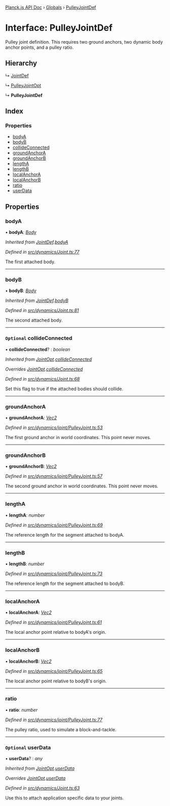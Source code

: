 [Planck.js API Doc](../README.md) › [Globals](../globals.md) › [PulleyJointDef](pulleyjointdef.md)

# Interface: PulleyJointDef

Pulley joint definition. This requires two ground anchors, two dynamic body
anchor points, and a pulley ratio.

## Hierarchy

  ↳ [JointDef](jointdef.md)

  ↳ [PulleyJointOpt](pulleyjointopt.md)

  ↳ **PulleyJointDef**

## Index

### Properties

* [bodyA](pulleyjointdef.md#bodya)
* [bodyB](pulleyjointdef.md#bodyb)
* [collideConnected](pulleyjointdef.md#optional-collideconnected)
* [groundAnchorA](pulleyjointdef.md#groundanchora)
* [groundAnchorB](pulleyjointdef.md#groundanchorb)
* [lengthA](pulleyjointdef.md#lengtha)
* [lengthB](pulleyjointdef.md#lengthb)
* [localAnchorA](pulleyjointdef.md#localanchora)
* [localAnchorB](pulleyjointdef.md#localanchorb)
* [ratio](pulleyjointdef.md#ratio)
* [userData](pulleyjointdef.md#optional-userdata)

## Properties

###  bodyA

• **bodyA**: *[Body](../classes/body.md)*

*Inherited from [JointDef](jointdef.md).[bodyA](jointdef.md#bodya)*

*Defined in [src/dynamics/Joint.ts:77](https://github.com/shakiba/planck.js/blob/1523746/src/dynamics/Joint.ts#L77)*

The first attached body.

___

###  bodyB

• **bodyB**: *[Body](../classes/body.md)*

*Inherited from [JointDef](jointdef.md).[bodyB](jointdef.md#bodyb)*

*Defined in [src/dynamics/Joint.ts:81](https://github.com/shakiba/planck.js/blob/1523746/src/dynamics/Joint.ts#L81)*

The second attached body.

___

### `Optional` collideConnected

• **collideConnected**? : *boolean*

*Inherited from [JointOpt](jointopt.md).[collideConnected](jointopt.md#optional-collideconnected)*

*Overrides [JointOpt](jointopt.md).[collideConnected](jointopt.md#optional-collideconnected)*

*Defined in [src/dynamics/Joint.ts:68](https://github.com/shakiba/planck.js/blob/1523746/src/dynamics/Joint.ts#L68)*

Set this flag to true if the attached bodies
should collide.

___

###  groundAnchorA

• **groundAnchorA**: *[Vec2](../classes/vec2.md)*

*Defined in [src/dynamics/joint/PulleyJoint.ts:53](https://github.com/shakiba/planck.js/blob/1523746/src/dynamics/joint/PulleyJoint.ts#L53)*

The first ground anchor in world coordinates. This point never moves.

___

###  groundAnchorB

• **groundAnchorB**: *[Vec2](../classes/vec2.md)*

*Defined in [src/dynamics/joint/PulleyJoint.ts:57](https://github.com/shakiba/planck.js/blob/1523746/src/dynamics/joint/PulleyJoint.ts#L57)*

The second ground anchor in world coordinates. This point never moves.

___

###  lengthA

• **lengthA**: *number*

*Defined in [src/dynamics/joint/PulleyJoint.ts:69](https://github.com/shakiba/planck.js/blob/1523746/src/dynamics/joint/PulleyJoint.ts#L69)*

The reference length for the segment attached to bodyA.

___

###  lengthB

• **lengthB**: *number*

*Defined in [src/dynamics/joint/PulleyJoint.ts:73](https://github.com/shakiba/planck.js/blob/1523746/src/dynamics/joint/PulleyJoint.ts#L73)*

The reference length for the segment attached to bodyB.

___

###  localAnchorA

• **localAnchorA**: *[Vec2](../classes/vec2.md)*

*Defined in [src/dynamics/joint/PulleyJoint.ts:61](https://github.com/shakiba/planck.js/blob/1523746/src/dynamics/joint/PulleyJoint.ts#L61)*

The local anchor point relative to bodyA's origin.

___

###  localAnchorB

• **localAnchorB**: *[Vec2](../classes/vec2.md)*

*Defined in [src/dynamics/joint/PulleyJoint.ts:65](https://github.com/shakiba/planck.js/blob/1523746/src/dynamics/joint/PulleyJoint.ts#L65)*

The local anchor point relative to bodyB's origin.

___

###  ratio

• **ratio**: *number*

*Defined in [src/dynamics/joint/PulleyJoint.ts:77](https://github.com/shakiba/planck.js/blob/1523746/src/dynamics/joint/PulleyJoint.ts#L77)*

The pulley ratio, used to simulate a block-and-tackle.

___

### `Optional` userData

• **userData**? : *any*

*Inherited from [JointOpt](jointopt.md).[userData](jointopt.md#optional-userdata)*

*Overrides [JointOpt](jointopt.md).[userData](jointopt.md#optional-userdata)*

*Defined in [src/dynamics/Joint.ts:63](https://github.com/shakiba/planck.js/blob/1523746/src/dynamics/Joint.ts#L63)*

Use this to attach application specific data to your joints.
